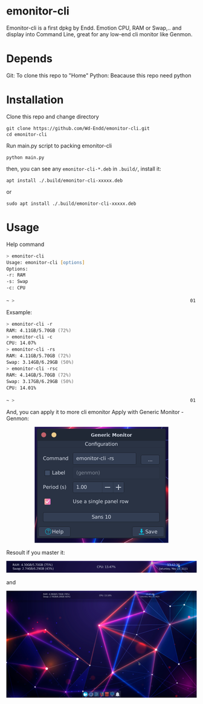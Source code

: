 # emonitor-cli
Emonitor-cli is a first dpkg by Endd.
Emotion CPU, RAM or Swap,.. and display into Command Line, great for any low-end cli monitor like Genmon.
# Depends
Git: To clone this repo to "Home"
Python: Beacause this repo need python
# Installation
Clone this repo and change directory
```shell
git clone https://github.com/Wd-Endd/emonitor-cli.git
cd emonitor-cli
```
Run main.py script to packing emonitor-cli
```shell
python main.py
```
then, you can see any ``emonitor-cli-*.deb`` in ``.build/``, install it:
```shell
apt install ./.build/emonitor-cli-xxxxx.deb
```
or
```shell
sudo apt install ./.build/emonitor-cli-xxxxx.deb
```
# Usage
Help command
```zsh
> emonitor-cli
Usage: emonitor-cli [options]
Options:
-r: RAM
-s: Swap
-c: CPU

~ >                                                                 01:11:47 PM
```
Exsample:
```zsh
> emonitor-cli -r
RAM: 4.11GB/5.70GB (72%)
> emonitor-cli -c
CPU: 14.07%
> emonitor-cli -rs
RAM: 4.11GB/5.70GB (72%)
Swap: 3.14GB/6.29GB (50%)
> emonitor-cli -rsc
RAM: 4.14GB/5.70GB (72%)
Swap: 3.17GB/6.29GB (50%)
CPU: 14.01%

~ >                                                                 01:17:44 PM

```

And, you can apply it to more cli emonitor
Apply with Generic Monitor - Genmon:
<p align="center">
  <img src="./resources/Screenshot_2025-05-10_13-28-40.png">
</p>
Resoult if you master it:
<p align="center">
  <img src="./resources/Screenshot_2025-05-10_13-42-41.png">
</p>
and
<p align="center">
  <img src="./resources/Screenshot_2025-05-10_13-47-51.png">
</p>